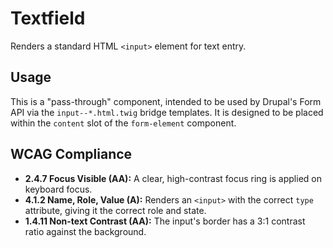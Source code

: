 # Textfield

Renders a standard HTML `<input>` element for text entry.

## Usage

This is a "pass-through" component, intended to be used by Drupal's Form API via
the `input--*.html.twig` bridge templates. It is designed to be placed within
the `content` slot of the `form-element` component.

## WCAG Compliance

- **2.4.7 Focus Visible (AA):** A clear, high-contrast focus ring is applied on
  keyboard focus.
- **4.1.2 Name, Role, Value (A):** Renders an `<input>` with the correct `type`
  attribute, giving it the correct role and state.
- **1.4.11 Non-text Contrast (AA):** The input's border has a 3:1 contrast ratio
  against the background.
